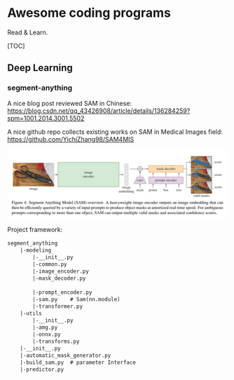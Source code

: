 # Awesome coding programs
Read & Learn.

[TOC]

## Deep Learning
### segment-anything
A nice blog post reviewed SAM in Chinese: 
https://blog.csdn.net/qq_43426908/article/details/136284259?spm=1001.2014.3001.5502

A nice github repo collects existing works on SAM in Medical Images field: 
https://github.com/YichiZhang98/SAM4MIS

<img src='./figs/sam_overview.jpg'>

Project framework: 
```
segment_anything
    |-modeling
        |-__init__.py
        |-common.py
        |-image_encoder.py  
        |-mask_decoder.py 
        
        |-prompt_encoder.py 
        |-sam.py    # Sam(nn.module)
        |-transformer.py
    |-utils
        |-__init__.py
        |-amg.py
        |-onnx.py
        |-transforms.py
    |-__init__.py
    |-automatic_mask_generator.py
    |-build_sam.py  # parameter Interface
    |-predictor.py 

```